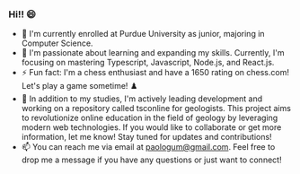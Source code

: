 ### Hi!! 😄

- 🎒 I'm currently enrolled at Purdue University as junior, majoring in Computer Science.
- 🌱 I'm passionate about learning and expanding my skills. Currently, I'm focusing on mastering Typescript, Javascript, Node.js, and React.js.
- ⚡ Fun fact: I'm a chess enthusiast and have a 1650 rating on chess.com! Let's play a game sometime! ♟️
- 👯 In addition to my studies, I'm actively leading development and working on a repository called tsconline for geologists. This project aims to revolutionize online education in the field of geology by leveraging modern web technologies. If you would like to collaborate or get more information, let me know! Stay tuned for updates and contributions!
- 📫 You can reach me via email at paologum@gmail.com. Feel free to drop me a message if you have any questions or just want to connect!
<!--
**paologum/paologum** is a ✨ _special_ ✨ repository because its `README.md` (this file) appears on your GitHub profile.

Here are some ideas to get you started:

- 🔭 I’m currently working on ...
- 🌱 I’m currently learning ...
- 👯 I’m looking to collaborate on ...
- 🤔 I’m looking for help with ...
- 💬 Ask me about ...
- 📫 How to reach me: ...
- 😄 Pronouns: ...
- ⚡ Fun fact: ...
-->
